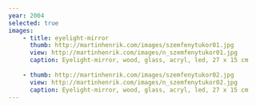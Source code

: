 ```yaml
---
year: 2004
selected: true
images:
    - title: eyelight-mirror
      thumb: http://martinhenrik.com/images/szemfenytukor01.jpg
      view: http://martinhenrik.com/images/n_szemfenytukor01.jpg
      caption: Eyelight-mirror, wood, glass, acryl, led, 27 x 15 cm
      
    - thumb: http://martinhenrik.com/images/szemfenytukor02.jpg
      view: http://martinhenrik.com/images/n_szemfenytukor02.jpg
      caption: Eyelight-mirror, wood, glass, acryl, led, 27 x 15 cm
---
```

